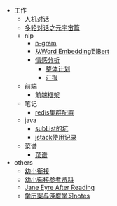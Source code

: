 - 工作
    - [人机对话](work/chatbot/人机对话.md)
    - [多轮对话之元宇宙篇](work/chatbot/人机交互之元宇宙篇.md)
    - nlp
      - [n-gram](work/nlp/n-gram.md)
      - [从Word Embedding到Bert](work/nlp/w2v-bert.md)
      - [情感分析](work/nlp/sentimet-analysis.md)
          - [整体计划](work/nlp/整体方案计划.md)
          - [汇报](work/nlp/sentiment_ppt.md)
    - 前端
        - [前端框架](work/前端/前端框架.md)
    - 笔记
        - [redis集群配置](work/笔记/redis集群部署.md)
    - java
        - [subList的坑](work/java/subList的坑.md)
        - [jstack使用记录](work/java/jstack使用记录.md)
    - 菜谱
        - [菜谱](food/food.md)
- others
   - [幼小衔接](paper/幼小衔接.md)
   - [幼小衔接参考资料](paper/child_school.md)
   - [Jane Eyre After Reading](paper/Jane%20Eyre%20After%20Reading.md)
   - [学历案与深度学习notes](paper/学历案与深度学习notes.md)
    
    



   
        

